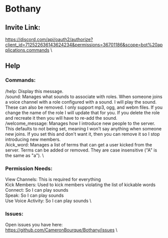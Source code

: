 # Bothany

## Invite Link:
https://discord.com/api/oauth2/authorize?client_id=712522636143624234&permissions=36701186&scope=bot%20applications.commands \

## Help
### Commands:
/help: Display this message. \
/sound: Manages what sounds to associate with roles. When someone joins a voice channel with a role configured with a sound. I will play the sound. These can also be removed. I only support mp3, ogg, and webm files. If you change the name of the role I will update that for you. If you delete the role and recreate it then you will have to re-add the sound. \
/welcome_message: Manages how I introduce new people to the server. This defaults to not being set, meaning I won\'t say anything when someone new joins. If you set this and don\'t want it, then you can remove it so I stop introducing new members. \
/kick_word: Manages a list of terms that can get a user kicked from the server. Terms can be added or removed. They are case insensitive ("A" is the same as "a"). \

### Permission Needs:
View Channels: This is required for everything \
Kick Members: Used to kick members violating the list of kickable words \
Connect: So I can play sounds \
Speak: So I can play sounds \
Use Voice Activity: So I can play sounds \

### Issues:
Open issues you have here: https://github.com/CameronBourque/Bothany/issues \
